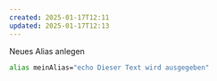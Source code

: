 ```yaml
---
created: 2025-01-17T12:11
updated: 2025-01-17T12:13
---
```

Neues Alias anlegen

```bash
alias meinAlias="echo Dieser Text wird ausgegeben"
```